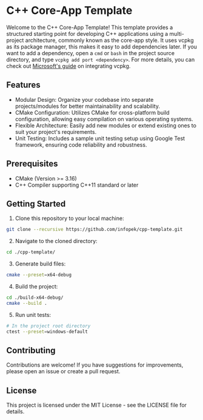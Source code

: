 # C++ Core-App Template
Welcome to the C++ Core-App Template! This template provides a structured starting point for developing C++ applications using a multi-project architecture, commonly known as the core-app style. It uses vcpkg as its package manager, this makes it easy to add dependencies later. If you want to add a dependency, open a `cmd` or `bash` in the project source directory, and type `vcpkg add port <dependency>`. For more details, you can check out [Microsoft's guide](https://learn.microsoft.com/en-us/vcpkg/get_started/get-started?pivots=shell-cmd) on integrating vcpkg.
## Features
- Modular Design: Organize your codebase into separate projects/modules for better maintainability and scalability.
- CMake Configuration: Utilizes CMake for cross-platform build configuration, allowing easy compilation on various operating systems.
- Flexible Architecture: Easily add new modules or extend existing ones to suit your project's requirements.
- Unit Testing: Includes a sample unit testing setup using Google Test framework, ensuring code reliability and robustness.
## Prerequisites
- CMake (Version >= 3.16)
- C++ Compiler supporting C++11 standard or later
## Getting Started
1. Clone this repository to your local machine:
```bash
git clone --recursive https://github.com/infopek/cpp-template.git
```
2. Navigate to the cloned directory:
```bash
cd ./cpp-template/
```
3. Generate build files:
```bash
cmake --preset=x64-debug
```
4. Build the project:
```bash
cd ./build-x64-debug/
cmake --build .
```
5. Run unit tests:
```bash
# In the project root directory
ctest --preset=windows-default
```
## Contributing
Contributions are welcome! If you have suggestions for improvements, please open an issue or create a pull request.
## License
This project is licensed under the MIT License - see the LICENSE file for details.
